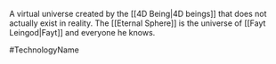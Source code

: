 A virtual universe created by the <span class="races">[[4D Being|4D beings]]</span> that does not actually exist in reality.
The <span class="miscellaneous">[[Eternal Sphere]]</span> is the universe of <span class="people">[[Fayt Leingod|Fayt]]</span> and everyone he knows.

#TechnologyName